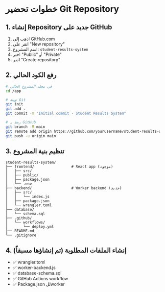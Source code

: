 # خطوات تحضير Git Repository

## 1. إنشاء Repository جديد على GitHub
1. اذهب إلى GitHub.com
2. انقر على "New repository"
3. اسم المشروع: `student-results-system`
4. اختر "Public" أو "Private"
5. انقر "Create repository"

## 2. رفع الكود الحالي
```bash
# في مجلد المشروع الحالي
cd /app

# تهيئة Git
git init
git add .
git commit -m "Initial commit - Student Results System"

# ربط بـ GitHub
git branch -M main
git remote add origin https://github.com/yourusername/student-results-system.git
git push -u origin main
```

## 3. تنظيم بنية المشروع
```
student-results-system/
├── frontend/                 # React app (موجود)
│   ├── src/
│   ├── public/
│   ├── package.json
│   └── .env
├── backend/                  # Worker backend (جديد)
│   ├── src/
│   │   └── index.js
│   ├── package.json
│   └── wrangler.toml
├── database/
│   └── schema.sql
├── .github/
│   └── workflows/
│       └── deploy.yml
├── README.md
└── .gitignore
```

## 4. إنشاء الملفات المطلوبة (تم إنشاؤها مسبقاً)
- ✅ wrangler.toml
- ✅ worker-backend.js  
- ✅ database-schema.sql
- ✅ GitHub Actions workflow
- ✅ Package.json للworker